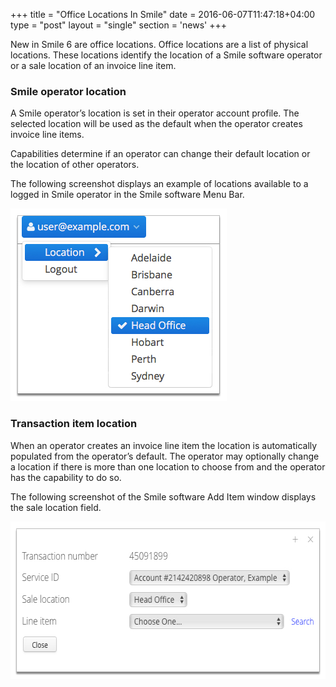 +++
title = "Office Locations In Smile"
date = 2016-06-07T11:47:18+04:00
type = "post"
layout = "single"
section = 'news'
+++

<p>New in Smile 6 are office locations. Office locations are a list of physical locations. These locations identify the location of a Smile software operator or a sale location of an invoice line item.</p>
<h3>Smile operator location</h3>
<p>A Smile operator’s location is set in their operator account profile. The selected location will be used as the default when the operator creates invoice line items.</p>
<p>Capabilities determine if an operator can change their default location or the location of other operators.</p>
<p>The following screenshot displays an example of locations available to a logged in Smile operator in the Smile software Menu Bar.</p>
<p><a href="/post-img/OfficeLocations_Operator.jpg"><img class="alignnone wp-image-2038 size-full" src="/post-img/OfficeLocations_Operator.jpg" alt="subscription billing" width="346" height="308" sizes="(max-width: 346px) 100vw, 346px"></a></p>
<h3>Transaction item location</h3>
<p>When an operator creates an invoice line item the location is automatically populated from the operator’s default. The operator may optionally change a location if there is more than one location to choose from and the operator has the capability to do so.</p>
<p>The following screenshot of the Smile software&nbsp;Add Item window displays the sale location field.</p>
<p><a href="/post-img/OfficeLocations_TxnItem.jpg"><img class="alignnone wp-image-2039 size-full" src="/post-img/OfficeLocations_TxnItem.jpg" alt="automatic billing" width="599" height="252" sizes="(max-width: 599px) 100vw, 599px"></a></p>